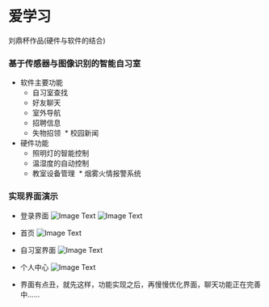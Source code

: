# 爱学习
刘鼎杯作品(硬件与软件的结合)
### 基于传感器与图像识别的智能自习室
* 软件主要功能 
  * 自习室查找
  * 好友聊天
  * 室外导航
  * 招聘信息
  * 失物招领
  * 校园新闻
* 硬件功能
  * 照明灯的智能控制
  * 温湿度的自动控制
  * 教室设备管理
  * 烟雾火情报警系统
### 实现界面演示
* 登录界面
![Image Text](https://raw.github.com/wangyufei1006/Java-Design-patterns/master/Image/15.png)
![Image Text](https://raw.github.com/wangyufei1006/Java-Design-patterns/master/Image/16.png)

* 首页
![Image Text](https://raw.github.com/wangyufei1006/Java-Design-patterns/master/Image/17.png)
* 自习室界面
![Image Text](https://raw.github.com/wangyufei1006/Java-Design-patterns/master/Image/18.png)
* 个人中心
![Image Text](https://raw.github.com/wangyufei1006/Java-Design-patterns/master/Image/19.png)


* 界面有点丑，就先这样，功能实现之后，再慢慢优化界面，聊天功能正在完善中......
